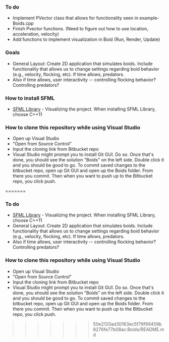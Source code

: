 ### To do ###
* Implement PVector class that allows for functionality seen in example-Boids.cpp
* Finish Pvector functions. (Need to figure out how to use location, acceleration, velocity)
* Add functions to implement visualization in Boid (Run, Render, Update)

### Goals ###
* General Layout: Create 2D application that simulates boids. Include functionality that allows us to change settings regarding boid behavior (e.g., velocity, flocking, etc). If time allows, predators.
* Also if time allows, user interactivity -- controlling flocking behavior? Controlling predators?

### How to install SFML
* [SFML Library](http://www.sfml-dev.org/index.php) - Visualizing the project. When installing SFML Library, choose C++11

### How to clone this repository while using Visual Studio ###
* Open up Visual Studio
* "Open from Source Control"
* Input the cloning link from Bitbucket repo
* Visual Studio might prompt you to install Git GUI. Do so. Once that's done, you should see the solution "Boids" on the left side. Double click it and you should be good to go.
To commit saved changes to the bitbucket repo, open up Git GUI and open up the Boids folder. From there you commit. Then when you want to push up to the Bitbucket repo, you click push.

=======
### To do ###
* [SFML Library](http://www.sfml-dev.org/index.php) - Visualizing the project. When installing SFML Library, choose C++11
* General Layout: Create 2D application that simulates boids. Include functionality that allows us to change settings regarding boid behavior (e.g., velocity, flocking, etc). If time allows, predators.
* Also if time allows, user interactivity -- controlling flocking behavior? Controlling predators?

### How to clone this repository while using Visual Studio ###
* Open up Visual Studio
* "Open from Source Control"
* Input the cloning link from Bitbucket repo
* Visual Studio might prompt you to install Git GUI. Do so. Once that's done, you should see the solution "Boids" on the left side. Double click it and you should be good to go.
To commit saved changes to the bitbucket repo, open up Git GUI and open up the Boids folder. From there you commit. Then when you want to push up to the Bitbucket repo, you click push.

>>>>>>> 50e2120ad30163ec5f79f99459b8276fe77b08ac:Boids/README.md